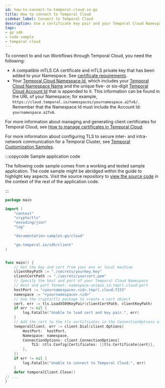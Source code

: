 ```yaml
---
id: how-to-connect-to-temporal-cloud-in-go
title: How to connect to Temporal Cloud
sidebar_label: Connect to Temporal Cloud
description: Use a certificate key pair and your Temporal Cloud Namespace to connect to Temporal Cloud.
tags:
- go sdk
- code sample
- temporal cloud
---
```


<!-- DO NOT EDIT THIS FILE DIRECTLY.
THIS FILE IS GENERATED from https://github.com/temporalio/documentation-samples-go/blob/backgroundcheckboilerplate/cloud/client/main_dacx.go. -->

To connect to and run Workflows through Temporal Cloud, you need the following:

- A compatible mTLS CA certificate and mTLS private key that has been added to your Namespace.
  See [certificate requirements](/cloud/certificates-requirements).
- Your [Temporal Cloud Namespace Id](/concepts/what-is-a-cloud-namespace-id), which includes your [Temporal Cloud Namespace Name](/concepts/what-is-a-cloud-namespace-name) and the unique five- or six-digit [Temporal Cloud Account Id](/concepts/what-is-a-cloud-account-id) that is appended to it.
  This information can be found in the URL of your Namespace; for example, `https://cloud.temporal.io/namespaces/yournamespace.a2fx6/`.
  Remember that the Namespace Id must include the Account Id: `yournamespace.a2fx6`.

For more information about managing and generating client certificates for Temporal Cloud, see [How to manage certificates in Temporal Cloud](/cloud/certificates-intro).

For more information about configuring TLS to secure inter- and intra-network communication for a Temporal Cluster, see [Temporal Customization Samples](https://github.com/temporalio/samples-server).

:::copycode Sample application code

The following code sample comes from a working and tested sample application.
The code sample might be abridged within the guide to highlight key aspects.
Visit the source repository to [view the source code](https://github.com/temporalio/documentation-samples-go/blob/backgroundcheckboilerplate/cloud/client/main_dacx.go) in the context of the rest of the application code.

:::

```go
package main

import (
	"context"
	"crypto/tls"
	"encoding/json"
	"log"

	"documentation-samples-go/cloud"

	"go.temporal.io/sdk/client"
)


func main() {
	// Get the key and cert from your env or local machine
	clientKeyPath := "./secrets/yourkey.key"
	clientCertPath := "./secrets/yourcert.pem"
	// Specify the host and port of your Temporal Cloud Namespace
	// Host and port format: namespace.unique_id.tmprl.cloud:port
	hostPort := "<yournamespace>.<id>.tmprl.cloud:7233"
	namespace := "<yournamespace>.<id>"
	// Use the crypto/tls package to create a cert object
	cert, err := tls.LoadX509KeyPair(clientCertPath, clientKeyPath)
	if err != nil {
		log.Fatalln("Unable to load cert and key pair.", err)
	}
	// Add the cert to the tls certificates in the ConnectionOptions of the Client
	temporalClient, err := client.Dial(client.Options{
		HostPort:  hostPort,
		Namespace: namespace,
		ConnectionOptions: client.ConnectionOptions{
			TLS: &tls.Config{Certificates: []tls.Certificate{cert}},
		},
	})
	if err != nil {
		log.Fatalln("Unable to connect to Temporal Cloud.", err)
	}
	defer temporalClient.Close()
// ...
}
```
